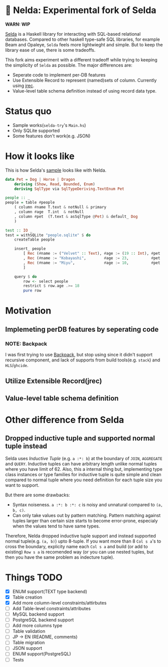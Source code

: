 # 🚧 Nelda: Experimental fork of Selda
**WARN: WIP**

[Selda](https://github.com/valderman/selda) is a Haskell library for interacting with SQL-based relational databases.
Compared to other haskell type-safe SQL libraries, for example Beam and Opaleye, `Selda` feels more lightwieght and simple. But to keep the library ease of use, there is some tradeoffs.


This fork aims experiment with a different tradeoff while trying to keeping the simplicity of `Selda` as possible.
The major differences are:

* Seperate code to implement per-DB features
* Use Extensible Record to represent (named)sets of column. Currently using [jrec](https://github.com/juspay/jrec).
* Value-level table schema definition instead of using record data type.

# Status quo

* Sample works(`selda-try`'s `Main.hs`)
* Only SQLite supported
* Some features don't work(e.g. JSON)

# How it looks like

This is how Selda's [sample](https://selda.link/) looks like with Nelda.

```haskell
data Pet = Dog | Horse | Dragon
    deriving (Show, Read, Bounded, Enum)
    deriving SqlType via SqlTypeDeriving.TextEnum Pet

people :: _
people = table #people
    ( column #name T.text & notNull & primary
    , column #age  T.int  & notNull
    , column #pet  (T.text & asSqlType @Pet) & default_ Dog
    )

test :: IO _
test = withSQLite "people.sqlite" $ do
    createTable people

    insert_ people
        [ Rec (#name := ("Velvet" :: Text), #age := (19 :: Int), #pet := Just Dog)
        , Rec (#name := "Kobayashi",        #age := 23,          #pet := Just Dragon)
        , Rec (#name := "Miyu",             #age := 10,          #pet := Nothing)
        ]

    query $ do
        row <- select people
        restrict $ row.age .>= 18
        pure row
```

# Motivation
## Implemeting perDB features by seperating code

### NOTE: Backpack
I was first trying to use [Backpack](https://gitlab.haskell.org/ghc/ghc/-/wikis/backpack),
but stop using since it didn't support recursive component,
and lack of supports from build tools(e.g. `stack`) and `HLS`/`ghcide`.

## Utilize Extensible Record(jrec)
## Value-level table schema definition
# Other difference from Selda
## Dropped inductive tuple and supported normal tuple instead

Selda uses *Inductive Tuple* (e.g. `a :*: b`) at the boundary of `JOIN`, `AGGREGATE` and `QUERY`.
Inductive tuples can have arbitrary length unlike normal tuples where you have limit of 62.
Also, this a internal thing but, implementing type class instances or type families for inductive tuple is quite simple and clean
compared to normal tuple where you need definition for each tuple size you want to support.

But there are some drawbacks:

* Syntax noiseness.
`a :*: b :*: c` is noisy and unnatural compared to `(a, b, c)`.
* Can only take values out by pattern matching.
Pattern matching against tuples larger than certain size starts to become error-prone,
especialy when the values tend to have same types.

Therefore, Nelda dropped inductive tuple support and instead supported normal tuple(e.g. `(a, b)`) upto 8-tuple.
If you want more than 8 `Col s a`'s to cross the boundary, explicity name each `Col s a` and build (or add to existing) `Row s a` is recomended way
(or you can use nested tuples, but then you have the same problem as indecture tuple).

# Things TODO

* [x] ENUM support(TEXT type backend)
* [X] Table creation
* [X] Add more column-level constraints/attirbutes
* [ ] Add Table-level constraints/attributes
* [ ] MySQL backend support
* [ ] PostgreSQL backend support
* [ ] Add more columns type
* [ ] Table validation
* [ ] JP -> EN (README, comments)
* [ ] Table migration
* [ ] JSON support
* [ ] ENUM support(PostgreSQL)
* [ ] Tests
